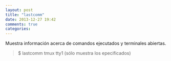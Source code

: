 ```yaml
---
layout: post
title: "lastcomm"
date: 2013-12-27 19:42
comments: true
categories: 
---
```

Muestra información acerca de comandos ejecutados y terminales abiertas. 

>$ lastcomm tmux tty1 (sólo muestra los epecificados)

